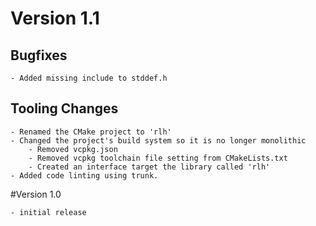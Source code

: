 # Version 1.1

## Bugfixes
	- Added missing include to stddef.h
	
## Tooling Changes
	- Renamed the CMake project to 'rlh'
	- Changed the project's build system so it is no longer monolithic
		- Removed vcpkg.json
		- Removed vcpkg toolchain file setting from CMakeLists.txt
		- Created an interface target the library called 'rlh'
	- Added code linting using trunk.

#Version 1.0

	- initial release
	

